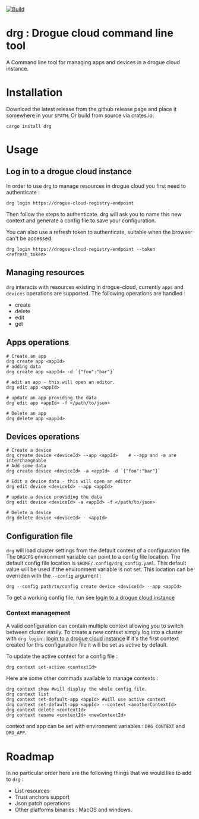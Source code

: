 [![Build](https://github.com/drogue-iot/drg/actions/workflows/build.yaml/badge.svg?branch=main)](https://github.com/drogue-iot/drg/actions/workflows/build.yaml)


# drg : Drogue cloud command line tool

A Command line tool for managing apps and devices in a drogue cloud instance. 

# Installation 

Download the latest release from the github release page and place it somewhere in your `$PATH`.
Or build from source via crates.io: 
```
cargo install drg
```


# Usage

## Log in to a drogue cloud instance

In order to use `drg` to manage resources in drogue cloud you first need to authenticate : 
```
drg login https://drogue-cloud-registry-endpoint
```
Then follow the steps to authenticate. drg will ask you to name this new context and generate a config file to save your configuration.

You can also use a refresh token to authenticate, suitable when the browser can't be accessed:
```
drg login https://drogue-cloud-registry-endpoint --token <refresh_token>
```

## Managing resources 

`drg` interacts with resources existing in drogue-cloud, currently `apps` and  `devices` operations are supported. 
The following operations are handled :
* create
* delete
* edit
* get

## Apps operations

```
# Create an app 
drg create app <appId>
# adding data
drg create app <appId> -d `{"foo":"bar"}`

# edit an app - this will open an editor. 
drg edit app <appId>

# update an app providing the data
drg edit app <appId> -f </path/to/json>

# Delete an app 
drg delete app <appId>
```

## Devices operations

```
# Create a device
drg create device <deviceId> --app <appId>    # --app and -a are interchangeable
# Add some data
drg create device <deviceId> -a <appId> -d `{"foo":"bar"}`

# Edit a device data - this will open an editor
drg edit device <deviceId> --app <appId>

# update a device providing the data
drg edit device <deviceId> -a <appId> -f </path/to/json>

# Delete a device 
drg delete device <deviceId> - <appId>
```

## Configuration file

`drg` will load cluster settings from the default context of a configuration file. The `DRGCFG` environment variable can point to a config file location.
The default config file location is `$HOME/.config/drg_config.yaml`. This default value will be used if the environment variable is not set. 
This location can be overriden with the `--config` argument : 
```
drg --config path/to/config create device <deviceId> --app <appId>
```

To get a working config file, run see [login to a drogue cloud instance](#Log-in-to-a-drogue-cloud-instance)

### Context management

A valid configuration can contain multiple context allowing you to switch between cluster easily. 
To create a new context simply log into a cluster with `drg login` : [login to a drogue cloud instance](#Log-in-to-a-drogue-cloud-instance)
If it's the first context created for this configuration file it will be set as active by default. 

To update the active context for a config file : 
```
drg context set-active <contextId>
```

Here are some other commads available to manage contexts :
```
drg context show #will display the whole config file. 
drg context list
drg context set-default-app <appId> #will use active context
drg context set-default-app <appId> --context <anotherContextId>
drg context delete <contextId> 
drg context rename <contextId> <newContextId>
```

context and app can be set with environment variables : `DRG_CONTEXT` and `DRG_APP`.

# Roadmap

In no particular order here are the following things that we would like to add to `drg` :
 * List resources
 * Trust anchors support
 * Json patch operations
 * Other platforms binaries : MacOS and windows.
